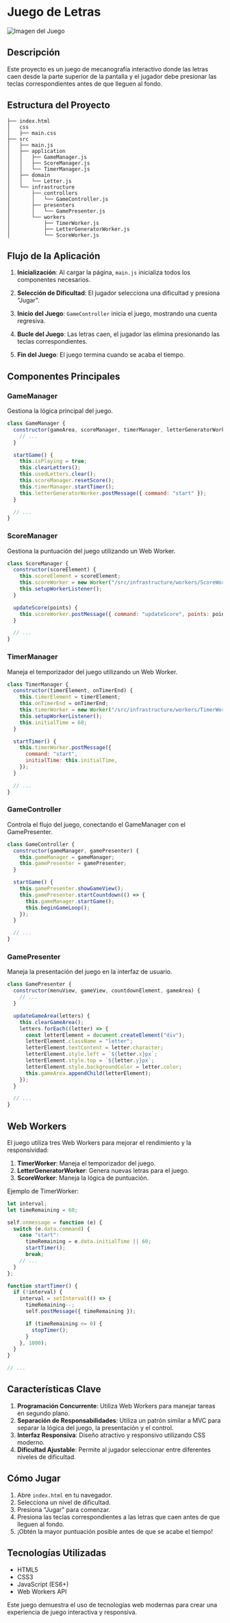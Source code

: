 # Juego de Letras

![Imagen del Juego](/assets/juego.png "Interfaz:")

## Descripción
Este proyecto es un juego de mecanografía interactivo donde las letras caen desde la parte superior de la pantalla y el jugador debe presionar las teclas correspondientes antes de que lleguen al fondo.

## Estructura del Proyecto
```
├── index.html
│   css
│   ├── main.css
├── src
│   ├── main.js
│   ├── application
│   │   ├── GameManager.js
│   │   ├── ScoreManager.js
│   │   └── TimerManager.js
│   ├── domain
│   │   └── Letter.js
│   └── infrastructure
│       ├── controllers
│       │   └── GameController.js
│       ├── presenters
│       │   └── GamePresenter.js
│       └── workers
│           ├── TimerWorker.js
│           ├── LetterGeneratorWorker.js
│           └── ScoreWorker.js
```

## Flujo de la Aplicación

1. **Inicialización**: Al cargar la página, `main.js` inicializa todos los componentes necesarios.

2. **Selección de Dificultad**: El jugador selecciona una dificultad y presiona "Jugar".

3. **Inicio del Juego**: `GameController` inicia el juego, mostrando una cuenta regresiva.

4. **Bucle del Juego**: Las letras caen, el jugador las elimina presionando las teclas correspondientes.

5. **Fin del Juego**: El juego termina cuando se acaba el tiempo.

## Componentes Principales

### GameManager
Gestiona la lógica principal del juego.

```javascript
class GameManager {
  constructor(gameArea, scoreManager, timerManager, letterGeneratorWorker) {
    // ...
  }

  startGame() {
    this.isPlaying = true;
    this.clearLetters();
    this.usedLetters.clear();
    this.scoreManager.resetScore();
    this.timerManager.startTimer();
    this.letterGeneratorWorker.postMessage({ command: "start" });
  }

  // ...
}
```

### ScoreManager
Gestiona la puntuación del juego utilizando un Web Worker.

```javascript
class ScoreManager {
  constructor(scoreElement) {
    this.scoreElement = scoreElement;
    this.scoreWorker = new Worker("/src/infrastructure/workers/ScoreWorker.js");
    this.setupWorkerListener();
  }

  updateScore(points) {
    this.scoreWorker.postMessage({ command: "updateScore", points: points });
  }

  // ...
}
```

### TimerManager
Maneja el temporizador del juego utilizando un Web Worker.

```javascript
class TimerManager {
  constructor(timerElement, onTimerEnd) {
    this.timerElement = timerElement;
    this.onTimerEnd = onTimerEnd;
    this.timerWorker = new Worker("/src/infrastructure/workers/TimerWorker.js");
    this.setupWorkerListener();
    this.initialTime = 60;
  }

  startTimer() {
    this.timerWorker.postMessage({
      command: "start",
      initialTime: this.initialTime,
    });
  }

  // ...
}
```

### GameController
Controla el flujo del juego, conectando el GameManager con el GamePresenter.

```javascript
class GameController {
  constructor(gameManager, gamePresenter) {
    this.gameManager = gameManager;
    this.gamePresenter = gamePresenter;
  }

  startGame() {
    this.gamePresenter.showGameView();
    this.gamePresenter.startCountdown(() => {
      this.gameManager.startGame();
      this.beginGameLoop();
    });
  }

  // ...
}
```

### GamePresenter
Maneja la presentación del juego en la interfaz de usuario.

```javascript
class GamePresenter {
  constructor(menuView, gameView, countdownElement, gameArea) {
    // ...
  }

  updateGameArea(letters) {
    this.clearGameArea();
    letters.forEach((letter) => {
      const letterElement = document.createElement("div");
      letterElement.className = "letter";
      letterElement.textContent = letter.character;
      letterElement.style.left = `${letter.x}px`;
      letterElement.style.top = `${letter.y}px`;
      letterElement.style.backgroundColor = letter.color;
      this.gameArea.appendChild(letterElement);
    });
  }

  // ...
}
```

## Web Workers

El juego utiliza tres Web Workers para mejorar el rendimiento y la responsividad:

1. **TimerWorker**: Maneja el temporizador del juego.
2. **LetterGeneratorWorker**: Genera nuevas letras para el juego.
3. **ScoreWorker**: Maneja la lógica de puntuación.

Ejemplo de TimerWorker:

```javascript
let interval;
let timeRemaining = 60;

self.onmessage = function (e) {
  switch (e.data.command) {
    case "start":
      timeRemaining = e.data.initialTime || 60;
      startTimer();
      break;
    // ...
  }
};

function startTimer() {
  if (!interval) {
    interval = setInterval(() => {
      timeRemaining--;
      self.postMessage({ timeRemaining });

      if (timeRemaining <= 0) {
        stopTimer();
      }
    }, 1000);
  }
}

// ...
```

## Características Clave

1. **Programación Concurrente**: Utiliza Web Workers para manejar tareas en segundo plano.
2. **Separación de Responsabilidades**: Utiliza un patrón similar a MVC para separar la lógica del juego, la presentación y el control.
3. **Interfaz Responsiva**: Diseño atractivo y responsivo utilizando CSS moderno.
4. **Dificultad Ajustable**: Permite al jugador seleccionar entre diferentes niveles de dificultad.

## Cómo Jugar

1. Abre `index.html` en tu navegador.
2. Selecciona un nivel de dificultad.
3. Presiona "Jugar" para comenzar.
4. Presiona las teclas correspondientes a las letras que caen antes de que lleguen al fondo.
5. ¡Obtén la mayor puntuación posible antes de que se acabe el tiempo!

## Tecnologías Utilizadas

- HTML5
- CSS3
- JavaScript (ES6+)
- Web Workers API

Este juego demuestra el uso de tecnologías web modernas para crear una experiencia de juego interactiva y responsiva.
